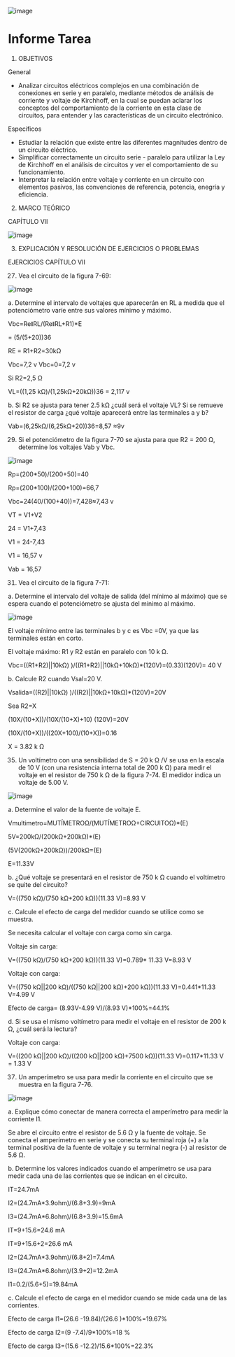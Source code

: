 ![image](https://user-images.githubusercontent.com/84390820/125390304-46459000-e368-11eb-97a1-8142574b7df7.png)

# Informe  Tarea 

1. OBJETIVOS

General

* Analizar circuitos eléctricos complejos en una combinación de conexiones en serie y en paralelo, mediante métodos de análisis de corriente y voltaje de Kirchhoff, en la cual se puedan aclarar los conceptos del comportamiento de la corriente en esta clase de circuitos, para entender y las características de un circuito electrónico.

Específicos

* Estudiar la relación que existe entre las diferentes magnitudes dentro de un circuito eléctrico.
* Simplificar correctamente un circuito serie - paralelo para utilizar la Ley de Kirchhoff en el análisis de circuitos y ver el comportamiento de su funcionamiento.
* Interpretar la relación entre voltaje y corriente en un circuito con elementos pasivos, las convenciones de referencia, potencia, enegría y eficiencia.

2. MARCO TEÓRICO

CAPÍTULO VII

![image](https://user-images.githubusercontent.com/84390820/125562592-efad86d2-7652-442e-90eb-a4a0486c6510.png)

3. EXPLICACIÓN Y RESOLUCIÓN DE EJERCICIOS O PROBLEMAS

EJERCICIOS CAPÍTULO VII

27. Vea el circuito de la figura 7-69: 

![image](https://user-images.githubusercontent.com/84390820/125565399-a6b35b08-0e3c-4528-a29a-5cb9c99c29ab.png)

a. Determine el intervalo de voltajes que aparecerán en RL a medida que el potenciómetro varíe entre sus valores mínimo y máximo.

Vbc=ReǁRL/(ReǁRL+R1)*E

= (5/(5+20))36 

RE = R1+R2=30kΩ

Vbc=7,2 v          Vbc=0=7,2 v

Si R2=2,5 Ω 

VL=((1,25 kΩ)/(1,25kΩ+20kΩ))36 = 2,117 v

b. Si R2 se ajusta para tener 2.5 kΩ ¿cuál será el voltaje VL? Si se remueve el
resistor de carga ¿qué voltaje aparecerá entre las terminales a y b?

Vab=(6,25kΩ/(6,25kΩ+20))36=8,57 ≈9v

29. Si el potenciómetro de la figura 7-70 se ajusta para que R2 = 200 Ω, determine los voltajes Vab y Vbc.

![image](https://user-images.githubusercontent.com/84390820/125565423-7088e605-cd68-44a3-bc58-d54290ce71b3.png)

Rp=(200*50)/(200+50)=40

Rp=(200*100)/(200+100)=66,7

Vbc=24(40/(100+40))=7,428≈7,43 v

VT = V1+V2

24 = V1+7,43

V1 = 24-7,43

V1 = 16,57 v

Vab = 16,57  

31. Vea el circuito de la figura 7-71:

a. Determine el intervalo del voltaje de salida (del mínimo al máximo) que se espera cuando el potenciómetro se ajusta del mínimo al máximo.

![image](https://user-images.githubusercontent.com/84390820/125567364-a06e81c4-c13f-4181-ae0e-a5455c2c8160.png)

El voltaje mínimo entre las terminales b y c es Vbc =0V, ya que las terminales están en corto.

El voltaje máximo: R1 y R2 están en paralelo con 10 k Ω. 

Vbc=((R1+R2)||10kΩ) )/((R1+R2)||10kΩ+10kΩ)*(120V)=(0.33)(120V)= 40 V

b. Calcule R2 cuando Vsal=20 V. 

Vsalida=((R2)||10kΩ) )/((R2)||10kΩ+10kΩ)*(120V)=20V

Sea R2=X

(10X/(10+X))/(10X/(10+X)+10) (120V)=20V

(10X/(10+X))/((20X+100)/(10+X))=0.16

X = 3.82 k Ω

35. Un voltímetro con una sensibilidad de S = 20 k Ω /V se usa en la escala de 10 V (con una resistencia interna total de 200 k Ω) para medir el voltaje en el resistor de 750 k Ω de la figura 7-74. El medidor indica un voltaje de 5.00 V. 

![image](https://user-images.githubusercontent.com/84390820/125569527-539fb4ab-c4e2-465d-89e7-68200da66199.png)

a. Determine el valor de la fuente de voltaje E. 

Vmultimetro=MUTÍMETROΩ/(MUTÍMETROΩ+CIRCUITOΩ)*(E)

5V=200kΩ/(200kΩ+200kΩ)*(E)

(5V(200kΩ+200kΩ))/200kΩ=(E)

E=11.33V

b. ¿Qué voltaje se presentará en el resistor de 750 k Ω cuando el voltímetro se quite del circuito? 

V=((750 kΩ)/(750 kΩ+200 kΩ))(11.33 V)=8.93 V

c. Calcule el efecto de carga del medidor cuando se utilice como se muestra. 

Se necesita calcular el voltaje con carga como sin carga. 

Voltaje sin carga: 

V=((750 kΩ)/(750 kΩ+200 kΩ))(11.33  V)=0.789* 11.33 V=8.93 V

Voltaje con carga: 

V=((750 kΩ||200 kΩ)/((750 kΩ||200 kΩ)+200 kΩ))(11.33 V)=0.441*11.33 V=4.99 V

Efecto de carga=  (8.93V-4.99 V)/(8.93 V)*100%=44.1%

d. Si se usa el mismo voltímetro para medir el voltaje en el resistor de 200 k Ω, ¿cuál será la lectura? 

Voltaje con carga: 

V=((200 kΩ||200 kΩ)/((200 kΩ||200 kΩ)+7500 kΩ))(11.33 V)=0.117*11.33 V = 1.33 V

37. Un amperímetro se usa para medir la corriente en el circuito que se muestra en la figura 7-76.

![image](https://user-images.githubusercontent.com/84390820/125569357-681141ba-d05c-4ff4-87ce-153f0f7a6ff8.png)

a. Explique cómo conectar de manera correcta el amperímetro para medir la corriente I1. 

Se abre el circuito entre el resistor de 5.6 Ω y la fuente de voltaje. Se conecta el amperímetro en serie y se conecta su terminal roja (+) a la terminal positiva de la fuente de voltaje y su terminal negra (-) al resistor de 5.6 Ω. 

b. Determine los valores indicados cuando el amperímetro se usa para medir cada una de las corrientes que se indican en el circuito. 

IT=24.7mA

I2=(24.7mA*3.9ohm)/(6.8+3.9)=9mA

I3=(24.7mA*6.8ohm)/(6.8+3.9)=15.6mA

IT=9+15.6=24.6 mA

IT=9+15.6+2=26.6 mA

I2=(24.7mA*3.9ohm)/(6.8+2)=7.4mA

I3=(24.7mA*6.8ohm)/(3.9+2)=12.2mA

I1=0.2/(5.6+5)=19.84mA

c. Calcule el efecto de carga en el medidor cuando se mide cada una de las corrientes. 

Efecto de carga I1=(26.6  -19.84)/(26.6 )*100%=19.67%

Efecto de carga I2=(9 -7.4)/9*100%=18 %

Efecto de carga I3=(15.6 -12.2)/15.6*100%=22.3%

